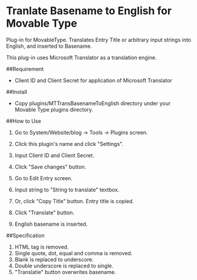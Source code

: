 Tranlate Basename to English for Movable Type
=======================

Plug-in for MovableType. Translates Entry Title or arbitrary input strings into English, and inserted to Basename. 

This plug-in uses Microsoft Translator as a translation engine.

##Requirement

+ Client ID and Client Secret for application of Microsoft Translator

##Install

+ Copy plugins/MTTransBasenameToEnglish directory under your Movable Type plugins directory.

##How to Use

1. Go to System/Website/blog -> Tools -> Plugins screen.
2. Click this plugin's name and click "Settings".
3. Input Client ID and Client Secret.
4. Click "Save changes" button.

1. Go to Edit Entry screen.
2. Input string to "String to translate" textbox.
3. Or, click "Copy Title" button. Entry title is copied.
4. Click "Translate" button.
5. English basename is inserted.

##Specification

1. HTML tag is removed.
2. Single quote, dot, equal and comma is removed.
3. Blank is replaced to underscore.
4. Double underscore is replaced to single.
5. "Translatie" button overwrites basename.
